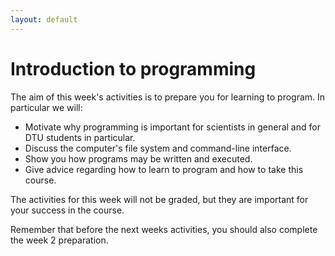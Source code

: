 ```yaml
---
layout: default
---
```


# Introduction to programming

The aim of this week's activities is to prepare you for learning to program. In particular we will:

- Motivate why programming is important for scientists in general and for DTU students in particular.
- Discuss the computer's file system and command-line interface. 
- Show you how programs may be written and executed.
- Give advice regarding how to learn to program and how to take this course.

The activities  for this week will not be graded, but they are important for your success in the course.

Remember that before the next weeks activities, you should also complete the week 2 preparation.


